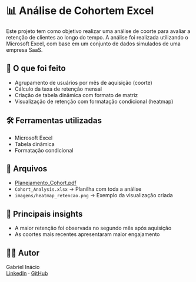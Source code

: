 
# 📊 Análise de Cohortem Excel

Este projeto tem como objetivo realizar uma análise de coorte para avaliar a retenção de clientes ao longo do tempo. A análise foi realizada utilizando o Microsoft Excel, com base em um conjunto de dados simulados de uma empresa SaaS.

## 📌 O que foi feito

- Agrupamento de usuários por mês de aquisição (coorte)
- Cálculo da taxa de retenção mensal
- Criação de tabela dinâmica com formato de matriz
- Visualização de retenção com formatação condicional (heatmap)

## 🛠️ Ferramentas utilizadas

- Microsoft Excel
- Tabela dinâmica
- Formatação condicional

## 📁 Arquivos

- [Planejamento_Cohort.pdf](https://github.com/user-attachments/files/21675552/Planejamento_Cohort.pdf)
- `Cohort_Analysis.xlsx` → Planilha com toda a análise
- `imagens/heatmap_retencao.png` → Exemplo da visualização criada

## 🧠 Principais insights

- A maior retenção foi observada no segundo mês após aquisição
- As coortes mais recentes apresentaram maior engajamento

## 👨‍💻 Autor

Gabriel Inácio  
[LinkedIn](https://www.linkedin.com/in/seu-perfil) · [GitHub](https://github.com/seu-usuario)
